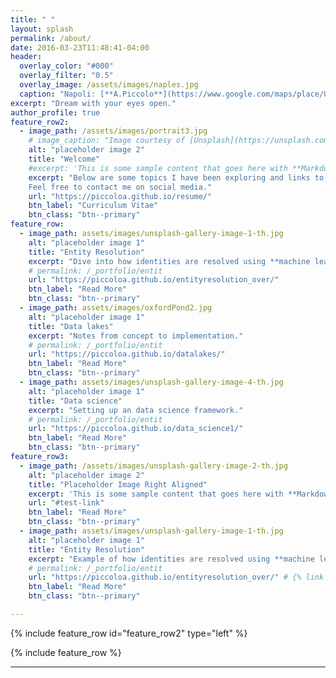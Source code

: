 ```yaml
---
title: " "
layout: splash
permalink: /about/
date: 2016-03-23T11:48:41-04:00
header:
  overlay_color: "#000"
  overlay_filter: "0.5"
  overlay_image: /assets/images/naples.jpg
  caption: "Napoli: [**A.Piccolo**](https://www.google.com/maps/place/Ovo+Castle/@40.8283157,14.2476044,14.16z/data=!4m13!1m7!3m6!1s0x0:0x0!2zNDDCsDUxJzA2LjQiTiAxNMKwMTYnMDUuMyJF!3b1!8m2!3d40.8517746!4d14.2681244!3m4!1s0x133b09ac26357211:0x970c840bd5800ad!8m2!3d40.828314!4d14.2476046)"
excerpt: "Dream with your eyes open."
author_profile: true
feature_row2:
  - image_path: /assets/images/portrait3.jpg
    # image_caption: "Image courtesy of [Unsplash](https://unsplash.com/)"
    alt: "placeholder image 2"
    title: "Welcome"
    #excerpt: 'This is some sample content that goes here with **Markdown** formatting. Left aligned with `type="left"`'
    excerpt: "Below are some topics I have been exploring and links to areas you may find of interest. <br /> <br />
    Feel free to contact me on social media."
    url: "https://piccoloa.github.io/resume/"
    btn_label: "Curriculum Vitae"
    btn_class: "btn--primary"
feature_row:
  - image_path: assets/images/unsplash-gallery-image-1-th.jpg
    alt: "placeholder image 1"
    title: "Entity Resolution"
    excerpt: "Dive into how identities are resolved using **machine learning**."
    # permalink: /_portfolio/entit
    url: "https://piccoloa.github.io/entityresolution_over/"
    btn_label: "Read More"
    btn_class: "btn--primary"
  - image_path: assets/images/oxfordPond2.jpg
    alt: "placeholder image 1"
    title: "Data lakes"
    excerpt: "Notes from concept to implementation."
    # permalink: /_portfolio/entit
    url: "https://piccoloa.github.io/datalakes/"
    btn_label: "Read More"
    btn_class: "btn--primary"
  - image_path: assets/images/unsplash-gallery-image-4-th.jpg
    alt: "placeholder image 1"
    title: "Data science"
    excerpt: "Setting up an data science framework."
    # permalink: /_portfolio/entit
    url: "https://piccoloa.github.io/data_science1/"
    btn_label: "Read More"
    btn_class: "btn--primary"
feature_row3:
  - image_path: /assets/images/unsplash-gallery-image-2-th.jpg
    alt: "placeholder image 2"
    title: "Placeholder Image Right Aligned"
    excerpt: 'This is some sample content that goes here with **Markdown** formatting. Right aligned with `type="right"`'
    url: "#test-link"
    btn_label: "Read More"
    btn_class: "btn--primary"
  - image_path: assets/images/unsplash-gallery-image-1-th.jpg
    alt: "placeholder image 1"
    title: "Entity Resolution"
    excerpt: "Example of how identities are resolved using **machine learning**."
    # permalink: /_portfolio/entit
    url: "https://piccoloa.github.io/entityresolution_over/" # {% link _portfolio/entity-resolution.md %} #"/0.0.0.0:4000/entityresolution_over"
    btn_label: "Read More"
    btn_class: "btn--primary"

---
```

{% include feature_row id="feature_row2" type="left" %}

{% include feature_row %}


---
